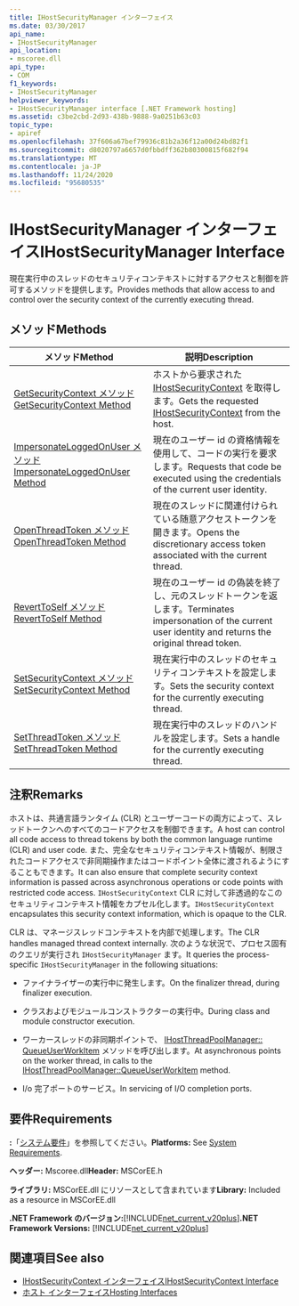 ```yaml
---
title: IHostSecurityManager インターフェイス
ms.date: 03/30/2017
api_name:
- IHostSecurityManager
api_location:
- mscoree.dll
api_type:
- COM
f1_keywords:
- IHostSecurityManager
helpviewer_keywords:
- IHostSecurityManager interface [.NET Framework hosting]
ms.assetid: c3be2cbd-2d93-438b-9888-9a0251b63c03
topic_type:
- apiref
ms.openlocfilehash: 37f606a67bef79936c81b2a36f12a00d24bd82f1
ms.sourcegitcommit: d8020797a6657d0fbbdff362b80300815f682f94
ms.translationtype: MT
ms.contentlocale: ja-JP
ms.lasthandoff: 11/24/2020
ms.locfileid: "95680535"
---
```

# <a name="ihostsecuritymanager-interface"></a><span data-ttu-id="7ed7b-102">IHostSecurityManager インターフェイス</span><span class="sxs-lookup"><span data-stu-id="7ed7b-102">IHostSecurityManager Interface</span></span>

<span data-ttu-id="7ed7b-103">現在実行中のスレッドのセキュリティコンテキストに対するアクセスと制御を許可するメソッドを提供します。</span><span class="sxs-lookup"><span data-stu-id="7ed7b-103">Provides methods that allow access to and control over the security context of the currently executing thread.</span></span>  
  
## <a name="methods"></a><span data-ttu-id="7ed7b-104">メソッド</span><span class="sxs-lookup"><span data-stu-id="7ed7b-104">Methods</span></span>  
  
|<span data-ttu-id="7ed7b-105">メソッド</span><span class="sxs-lookup"><span data-stu-id="7ed7b-105">Method</span></span>|<span data-ttu-id="7ed7b-106">説明</span><span class="sxs-lookup"><span data-stu-id="7ed7b-106">Description</span></span>|  
|------------|-----------------|  
|[<span data-ttu-id="7ed7b-107">GetSecurityContext メソッド</span><span class="sxs-lookup"><span data-stu-id="7ed7b-107">GetSecurityContext Method</span></span>](ihostsecuritymanager-getsecuritycontext-method.md)|<span data-ttu-id="7ed7b-108">ホストから要求された [IHostSecurityContext](ihostsecuritycontext-interface.md) を取得します。</span><span class="sxs-lookup"><span data-stu-id="7ed7b-108">Gets the requested [IHostSecurityContext](ihostsecuritycontext-interface.md) from the host.</span></span>|  
|[<span data-ttu-id="7ed7b-109">ImpersonateLoggedOnUser メソッド</span><span class="sxs-lookup"><span data-stu-id="7ed7b-109">ImpersonateLoggedOnUser Method</span></span>](ihostsecuritymanager-impersonateloggedonuser-method.md)|<span data-ttu-id="7ed7b-110">現在のユーザー id の資格情報を使用して、コードの実行を要求します。</span><span class="sxs-lookup"><span data-stu-id="7ed7b-110">Requests that code be executed using the credentials of the current user identity.</span></span>|  
|[<span data-ttu-id="7ed7b-111">OpenThreadToken メソッド</span><span class="sxs-lookup"><span data-stu-id="7ed7b-111">OpenThreadToken Method</span></span>](ihostsecuritymanager-openthreadtoken-method.md)|<span data-ttu-id="7ed7b-112">現在のスレッドに関連付けられている随意アクセストークンを開きます。</span><span class="sxs-lookup"><span data-stu-id="7ed7b-112">Opens the discretionary access token associated with the current thread.</span></span>|  
|[<span data-ttu-id="7ed7b-113">RevertToSelf メソッド</span><span class="sxs-lookup"><span data-stu-id="7ed7b-113">RevertToSelf Method</span></span>](ihostsecuritymanager-reverttoself-method.md)|<span data-ttu-id="7ed7b-114">現在のユーザー id の偽装を終了し、元のスレッドトークンを返します。</span><span class="sxs-lookup"><span data-stu-id="7ed7b-114">Terminates impersonation of the current user identity and returns the original thread token.</span></span>|  
|[<span data-ttu-id="7ed7b-115">SetSecurityContext メソッド</span><span class="sxs-lookup"><span data-stu-id="7ed7b-115">SetSecurityContext Method</span></span>](ihostsecuritymanager-setsecuritycontext-method.md)|<span data-ttu-id="7ed7b-116">現在実行中のスレッドのセキュリティコンテキストを設定します。</span><span class="sxs-lookup"><span data-stu-id="7ed7b-116">Sets the security context for the currently executing thread.</span></span>|  
|[<span data-ttu-id="7ed7b-117">SetThreadToken メソッド</span><span class="sxs-lookup"><span data-stu-id="7ed7b-117">SetThreadToken Method</span></span>](ihostsecuritymanager-setthreadtoken-method.md)|<span data-ttu-id="7ed7b-118">現在実行中のスレッドのハンドルを設定します。</span><span class="sxs-lookup"><span data-stu-id="7ed7b-118">Sets a handle for the currently executing thread.</span></span>|  
  
## <a name="remarks"></a><span data-ttu-id="7ed7b-119">注釈</span><span class="sxs-lookup"><span data-stu-id="7ed7b-119">Remarks</span></span>  

 <span data-ttu-id="7ed7b-120">ホストは、共通言語ランタイム (CLR) とユーザーコードの両方によって、スレッドトークンへのすべてのコードアクセスを制御できます。</span><span class="sxs-lookup"><span data-stu-id="7ed7b-120">A host can control all code access to thread tokens by both the common language runtime (CLR) and user code.</span></span> <span data-ttu-id="7ed7b-121">また、完全なセキュリティコンテキスト情報が、制限されたコードアクセスで非同期操作またはコードポイント全体に渡されるようにすることもできます。</span><span class="sxs-lookup"><span data-stu-id="7ed7b-121">It can also ensure that complete security context information is passed across asynchronous operations or code points with restricted code access.</span></span> <span data-ttu-id="7ed7b-122">`IHostSecurityContext` CLR に対して非透過的なこのセキュリティコンテキスト情報をカプセル化します。</span><span class="sxs-lookup"><span data-stu-id="7ed7b-122">`IHostSecurityContext` encapsulates this security context information, which is opaque to the CLR.</span></span>  
  
 <span data-ttu-id="7ed7b-123">CLR は、マネージスレッドコンテキストを内部で処理します。</span><span class="sxs-lookup"><span data-stu-id="7ed7b-123">The CLR handles managed thread context internally.</span></span> <span data-ttu-id="7ed7b-124">次のような状況で、プロセス固有のクエリが実行され `IHostSecurityManager` ます。</span><span class="sxs-lookup"><span data-stu-id="7ed7b-124">It queries the process-specific `IHostSecurityManager` in the following situations:</span></span>  
  
- <span data-ttu-id="7ed7b-125">ファイナライザーの実行中に発生します。</span><span class="sxs-lookup"><span data-stu-id="7ed7b-125">On the finalizer thread, during finalizer execution.</span></span>  
  
- <span data-ttu-id="7ed7b-126">クラスおよびモジュールコンストラクターの実行中。</span><span class="sxs-lookup"><span data-stu-id="7ed7b-126">During class and module constructor execution.</span></span>  
  
- <span data-ttu-id="7ed7b-127">ワーカースレッドの非同期ポイントで、 [IHostThreadPoolManager:: QueueUserWorkItem](ihostthreadpoolmanager-queueuserworkitem-method.md) メソッドを呼び出します。</span><span class="sxs-lookup"><span data-stu-id="7ed7b-127">At asynchronous points on the worker thread, in calls to the [IHostThreadPoolManager::QueueUserWorkItem](ihostthreadpoolmanager-queueuserworkitem-method.md) method.</span></span>  
  
- <span data-ttu-id="7ed7b-128">I/o 完了ポートのサービス。</span><span class="sxs-lookup"><span data-stu-id="7ed7b-128">In servicing of I/O completion ports.</span></span>  
  
## <a name="requirements"></a><span data-ttu-id="7ed7b-129">要件</span><span class="sxs-lookup"><span data-stu-id="7ed7b-129">Requirements</span></span>  

 <span data-ttu-id="7ed7b-130">**:**「[システム要件](../../get-started/system-requirements.md)」を参照してください。</span><span class="sxs-lookup"><span data-stu-id="7ed7b-130">**Platforms:** See [System Requirements](../../get-started/system-requirements.md).</span></span>  
  
 <span data-ttu-id="7ed7b-131">**ヘッダー:** Mscoree.dll</span><span class="sxs-lookup"><span data-stu-id="7ed7b-131">**Header:** MSCorEE.h</span></span>  
  
 <span data-ttu-id="7ed7b-132">**ライブラリ:** MSCorEE.dll にリソースとして含まれています</span><span class="sxs-lookup"><span data-stu-id="7ed7b-132">**Library:** Included as a resource in MSCorEE.dll</span></span>  
  
 <span data-ttu-id="7ed7b-133">**.NET Framework のバージョン:**[!INCLUDE[net_current_v20plus](../../../../includes/net-current-v20plus-md.md)]</span><span class="sxs-lookup"><span data-stu-id="7ed7b-133">**.NET Framework Versions:** [!INCLUDE[net_current_v20plus](../../../../includes/net-current-v20plus-md.md)]</span></span>  
  
## <a name="see-also"></a><span data-ttu-id="7ed7b-134">関連項目</span><span class="sxs-lookup"><span data-stu-id="7ed7b-134">See also</span></span>

- [<span data-ttu-id="7ed7b-135">IHostSecurityContext インターフェイス</span><span class="sxs-lookup"><span data-stu-id="7ed7b-135">IHostSecurityContext Interface</span></span>](ihostsecuritycontext-interface.md)
- [<span data-ttu-id="7ed7b-136">ホスト インターフェイス</span><span class="sxs-lookup"><span data-stu-id="7ed7b-136">Hosting Interfaces</span></span>](hosting-interfaces.md)

